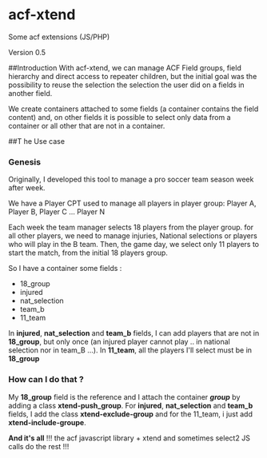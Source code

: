 # acf-xtend
Some acf extensions (JS/PHP)

Version 0.5

##Introduction
With acf-xtend, we can manage ACF Field groups, field hierarchy and direct access to repeater children, but the initial goal was the possibility to reuse the selection the selection the user did on a fields in another field.

We create containers attached to some fields (a container contains the field content) and, on other fields it is possible to select only data from a container or all other that are not in a container.

##T he Use case

### Genesis
Originally, I developed this tool to manage a pro soccer team season week after week. 

We have a Player CPT used to manage all players in player group: Player A, Player B, Player C ... Player N

Each week the team manager selects 18 players from the player group. for all other players, we need to manage injuries, National selections or players who will play in the B team.
 Then, the game day,  we select only 11 players to start the match, from the initial 18 players group.
 
So I have a container some fields :
 - 18_group
 - injured
 - nat_selection
 - team_b
 - 11_team
 
 In **injured**, **nat_selection** and **team_b** fields, I can add players that are not in **18_group**, but only once (an injured player cannot play .. in national selection nor in team_B ...).
 In **11_team**, all the players I'll select must be in **18_group**
 
### How can I do that ?

My **18_group** field is the reference and I attach the container ***group*** by adding a class **xtend-push_group**.
For  **injured**, **nat_selection** and **team_b** fields, I add the class **xtend-exclude-group** and for the 11_team, i just add **xtend-include-groupe**. 

**And it's all** !!! the acf javascript library + xtend and sometimes select2 JS calls do the rest !!!

  
 
 
 

